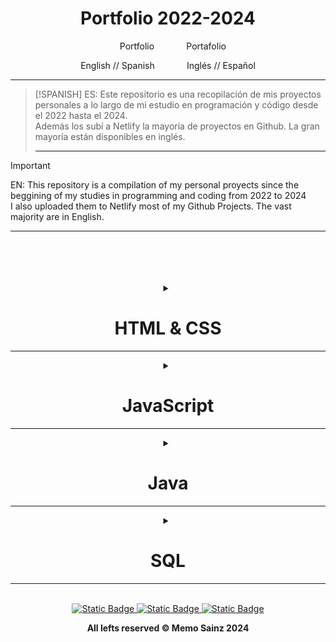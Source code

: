 

<h1 align="center">Portfolio 2022-2024</h1>


<p align="center"> &nbsp; &nbsp; Portfolio &nbsp; &nbsp; &nbsp; &nbsp; &nbsp; &nbsp;  Portafolio</p>

<p align="center">English // Spanish &nbsp; &nbsp; &nbsp; &nbsp; &nbsp; &nbsp;  Inglés // Español</p>

<hr>

> [!SPANISH]
> ES: Este repositorio es una recopilación de mis proyectos personales a lo largo de mi estudio en programación y código desde el 2022 hasta el 2024.
> <br>
>     Además los subí a Netlify la mayoría de proyectos en Github. La gran mayoría están disponibles en inglés.
<br> <hr>

> [!IMPORTANT]
> EN: This repository is a compilation of my personal proyects since the beggining of my studies in programming and coding from 2022 to 2024<br>
>     I also uploaded them to Netlify most of my Github Projects. The vast majority are in English.
<hr>

<div align="center">     
<br><br><br><br>


<details> <summary><h1> HTML & CSS </h1><hr></summary>
<h1>🚀
🚀
🚀</h1>
<br><br><br>
<hr>
<h1>:camel: # HTML :camel:</h1>
<hr>
<br>



<h2>Mi primera página web    //    My first web page(spanish);</h2>

(spanish) [GitHub](https://github.com/MemoSainz/MiPrimeraPaginaWeb_First-Web_HTML)
[Netlify](https://mi-primera-pagina-web-memo.netlify.app/)


<br><br><br><br>


<h2>Mi primer blog    //    My first blog (spanish);</h2>

(spanish) [GitHub](https://github.com/MemoSainz/MiPrimerBlog_First-Blog_HTML)
[Netlify](https://mi-primer-blog-memo.netlify.app/)


<br><br><br><br>


<h2>Don Gato     //    Mr. Cat </h2>
<h4>Habilidades en HTML - Skills in HTML</h4>
A web page with some CSS, but mostly showing most of skills in HTML.
<br>
Una página web con algo de CSS, pero mayormente mostrando habilidades en HTML
<br>
<br>

(spanish) [GitHub](https://github.com/MemoSainz/proyecto-html-DonGato)
[Netlify](https://don-gato-memosainz.netlify.app/)

<br><br><br><br>


<h1>🚀
🚀
🚀</h1>
<br><br><br>
<hr>
<h1>:camel: # CSS :camel:</h1>
<hr>
<br>

<h2>Primer Blog CSS    //    First blog CSS;</h2>

(spanish) [GitHub](https://github.com/MemoSainz/1er-blog-CSS)
[Netlify](https://1er-blog-css-memosainz.netlify.app/)

<br><br><br><br>
</details>


<details> <summary><h1> JavaScript </h1><hr></summary>

<h1>🚀
🚀
🚀</h1>
<br><br><br>
<hr>
<h1>:camel: # JavaScript :camel: </h1>
<hr>
<br>

<h2>To Do List     //     Lista de Tareas(quehaceres)</h2>

[EN/ES] [GitHub](https://github.com/MemoSainz/To-Do-List_ListaDeTareas-JS)

[EN] [Netlify](https://to-do-list-memosainz.netlify.app/)

[ES] [Netlify](https://lista-de-quehaceres-memosainz.netlify.app/)


<br><br><br><br>


<h2>Calculator     //     Calculadora</h2>

[GitHub](https://github.com/MemoSainz/Calculadora-Calculator_JS) [Netlify](https://caculator-javascript-memosainz.netlify.app/)


<br><br><br><br>


<h2>Number Riddle     //     Juego adivinar número</h2>

[ES] [GitHub](https://github.com/MemoSainz/JS-Juego-Adivinar-Numero) [Netlify](https://juego-adivinar-numero-js-memosainz.netlify.app/)

[EN] [GitHub](https://github.com/MemoSainz/JS-Number-Ridde) [Netlify](https://js-riddle-number-memosainz.netlify.app/)


<br><br><br><br>


<h2>Travel Sale     //     Viajes-Venta</h2>

[ES] [GitHub](https://github.com/MemoSainz/JS-viajes-venta) [Netlify](https://viajes-venta-javascript.netlify.app/)

[EN] [GitHub](https://github.com/MemoSainz/JS-Travel-Sale) [Netlify](https://travel-sales-javascript.netlify.app/)


<br><br><br><br>


<h2>Weather Application     //     Aplicación del clima</h2>

[GitHub](https://github.com/MemoSainz/Weather-App-Clima-JS/tree/master) 

[EN] [Netlify](https://weather-application-memosainz.netlify.app/)
[ES] [Netlify](https://aplicacion-clima-memosainz.netlify.app/)

<br><br><br><br>


<h2>Form Validation     //     Validación de formulario</h2>
EN: Firebase is used as a database <br>
ES: Firebase es usado como base de datos

[GitHub](https://github.com/MemoSainz/form-validation-firebase-JS)

[EN] [Netlify](https://form-validation-firebase-memosainz.netlify.app/)

[ES] [Netlify](https://form-validation-firebase-memosainz-es.netlify.app/)

<br><br><br><br>


<h2>Counter program JS     //     Programa de contador JS</h2>

[GitHub](https://github.com/MemoSainz/Counter-Program)
[Netlify](https://counter-program-js-memosainz.netlify.app/)

<br><br><br><br>


<h2>Number Guessing Game JS     //     Juego de adivinar el Número</h2>
It's almost the one above (Number Riddle), but now made with a While Loop (and less code), also using a window prompt.

[GitHub](https://github.com/MemoSainz/number-guessing-game)
[Netlify](https://number-guessing-game-memosainz.netlify.app/)

<br><br><br><br>


<h2>Temperature conversion JS     //     Conversión de temperatura JS</h2>
A program to conver both Celsius & Fahrenheit.

[EN] [GitHub](https://github.com/MemoSainz/temp-conversion-js)
[Netlify](https://temp-conversion-js-memosainz.netlify.app/)

<br><br><br><br>


<h2>Dice Roller Program JS     //     Programa Tirador de Dados JS</h2>
A program to roll dices the times you want!
¡Un programa para tirar los dados las veces que quieras!

[EN] [GitHub](https://github.com/MemoSainz/Dice-Roller-JS)
[Netlify](https://dice-roller-js-memosainz.netlify.app/)

<br><br><br><br>


<h2>Random Password Generator JS     //     Generador de contraseñas aleatorias JS</h2>

[GitHub](https://github.com/MemoSainz/Random-password-generator-JS)
[Netlify](https://random-password-generator-memosainz.netlify.app/)

<br><br><br><br>


<h2>Digital Clock Program JS     //     Programa Reloj Digital JS</h2>

[GitHub](https://github.com/MemoSainz/digital-clock-program)
[Netlify](https://digital-clock-app-memosainz.netlify.app/)

<br><br><br><br>


<h2>Stopwatch Program JS     //     Programa Cronómetro JS</h2>

[GitHub](https://github.com/MemoSainz/stopwatch-app-JS)
[Netlify](https://stopwatch-app-memosainz.netlify.app/)

<br><br><br><br>


<h2>Calculator Programa JS     //     Programa Calculadora JS</h2>

[GitHub](https://github.com/MemoSainz/calculator-program-JS)
[Netlify](https://calculator-program-memosainz.netlify.app/)

<br><br><br><br>


<h2>Rock Paper Scissors JS     //     Piedra Papel o Tijera JS</h2>

[GitHub](https://github.com/MemoSainz/rock-paper-scissors-JS)
[Netlify](https://rock-paper-scissors-memosainz.netlify.app/)

<br><br><br><br>


<h2>Image Slider JS</h2>

[GitHub](https://github.com/MemoSainz/image-slider-JS)
[Netlify](https://image-slider-memosainz.netlify.app/)

<br><br><br><br>


<h2>Pokemon API Sprites JS</h2>

[GitHub](https://github.com/MemoSainz/pokemon-fetch-api-sprite-JS/)
[Netlify](https://pokemon-fetch-api-sprite.netlify.app/)



<br><br><br><br>
</details>


<details> <summary><h1> Java  </h1><hr></summary>
<h1>🚀
🚀
🚀</h1>
<br><br><br>
<hr>
<h1> ☕︎ :coffee: # Java :coffee: ☕︎  </h1>
<hr>
<br>

<h2>Choose your beberage     //     Escoge tu bebida</h2>
A game simulating a vending machine
<br>
Un juego simulando una máquina expendedora

[GitHub](https://github.com/MemoSainz/VendingMachine-Java)



<br><br><br><br>

<h2>Hangman     //     Ahorcado</h2>
The typical game of the hangman in Java
<br>
El típico juego del ahorcado en Java

[EN/ES] [GitHub](https://github.com/MemoSainz/hangman-game/)



<br><br><br><br>

<h2>JavaSpring-CRUD-API-Rest-PostgreSQL</h2> 
<img width="48" height="48" src="https://img.icons8.com/fluency/48/java-coffee-cup-logo.png" alt="java-coffee-cup-logo"/>
<h4>Spring Boot</h4>
<h4>Hibernate</h4>
<h4>PostgreSQL</h4>
<h4>API REST</h4>


I've made a CRUD in JAVA, with API REST, using Spring boot, Hibernate & PostgreSQL
<br>
Realicé un CRUD en Java, con una API Rest utilizando Spring boot, Hibernate y PostgreSQL

[GitHub](https://github.com/MemoSainz/JavaSpring-CRUD-API-Rest-PostgreSQL)



<br><br><br><br>

<h2>JavaSpring-Railway-CRUD-apirest</h2>
A new version of the previous repositoy, but for Railway.
<br>
Una nueva versión del Repositorio "JavaSpring-CRUD-API-Rest-PostgreSQL" para Railway.

[GitHub](https://github.com/MemoSainz/JavaSpring-CRUD-Railway-apirest)



<br><br><br><br>

<h2>Student Grade // Promedio de estudiante.</h2>

[GitHub](https://github.com/MemoSainz/StudentGrade-Java/)



<br><br><br><br>


<h2>Permutating variables     //     Permutando variables</h2>

[GitHub](https://github.com/MemoSainz/PermutatingVariableContent-Java)



<br><br><br><br>


<h2>ConditionalSalary-Java     //     Salario Condicional</h2>

[GitHub](https://github.com/MemoSainz/ConditionalSalary-Java)



<br><br><br><br>


<h2>Number Limit     //     Número Límite</h2>

[GitHub](https://github.com/MemoSainz/LimitNumber)



<br><br><br><br>


<h2>Word Print     //     Impresión de números</h2>

[GitHub](https://github.com/MemoSainz/WordPrint)



<br><br><br><br>


<h2>Pokemon Stats & Attacks     //     Stats y ataques Pokemon</h2>
<img width="48" height="48" src="https://img.icons8.com/fluency/48/java-coffee-cup-logo.png" alt="java-coffee-cup-logo"/>
<h4>Java OOP</h4>

[GitHub](https://github.com/MemoSainz/JavaOOP-PokemonStatsAttacks/)



<br><br><br><br>


<h2>Marathon     //     Maratón</h2>

[GitHub](https://github.com/MemoSainz/MarathonExercise-Java/)



<br><br><br><br>


<h2>Christmas Tree     //     Árbol de navidad</h2>
<img width="48" height="48" src="https://img.icons8.com/fluency/48/java-coffee-cup-logo.png" alt="java-coffee-cup-logo"/>
<h4>Java OOP</h4>

[GitHub](https://github.com/MemoSainz/ChristmasTree-Java/)



<br><br><br><br>


<h2>Number Identifier     //     identificador de números</h2>

[GitHub](https://github.com/MemoSainz/NumberIdentifier-Java)



<br><br><br><br>



<h2>GPA Matrix     //     Promedio</h2>

[GitHub](https://github.com/MemoSainz/GPA-Matrix-Java/)



<br><br><br><br>



<h2>Name Position and Vector     //     Posición y vector de nombres.</h2>

[GitHub](https://github.com/MemoSainz/NamePositionAndVector-Java)



<br><br><br><br>



<h2>Matrix Filler     //     Rellenador de Matriz</h2>

[GitHub](https://github.com/MemoSainz/MatrixFiller-Java)



<br><br><br><br>


<h2>Plantas OOP     //     Plantas POO</h2>
<img width="48" height="48" src="https://img.icons8.com/fluency/48/java-coffee-cup-logo.png" alt="java-coffee-cup-logo"/>
<h4>Java OOP</h4>

[GitHub](https://github.com/MemoSainz/Plantas-OOP/)



<br><br><br><br>



<h2>Videogames OOP     //     Videojuegos POO</h2>
<img width="48" height="48" src="https://img.icons8.com/fluency/48/java-coffee-cup-logo.png" alt="java-coffee-cup-logo"/>
<h4>Java OOP</h4>

[GitHub](https://github.com/MemoSainz/Videogames-OPP-Java/)



<br><br><br><br>



<h2>Airline Exercise     //     Aerolínea ejericicio</h2>

[GitHub](https://github.com/MemoSainz/AirlineExercise-Java/)



<br><br><br><br>



</details>


<details> <summary><h1> SQL </h1><hr></summary>
<h1>🚀
🚀
🚀</h1>
<br><br><br>
<hr>
<h1>:camel: # MySQL :camel:</h1>
<hr>
<br>


<h2> SportClub MySQL & phpMyAdmin</h2>

[GitHub](https://github.com/MemoSainz/SportClub-MySQL-phpMyAdmin/)



<br><br><br><br>
</details>



<br>

<div align="center"> 
<a target="_blank" href="https://github.com/MemoSainz/Portfolio">
<img alt="Static Badge" src="https://img.shields.io/badge/Portfolio-blue?style=for-the-badge&logo=googlechrome&logoColor=%23f8f8ff&logoSize=auto&label=Memo%27s&labelColor=%23304674&color=%2382C2FF">
</a>
<a target="_blank" href="https://www.youtube.com/@tioalex-px">
<img alt="Static Badge" src="https://img.shields.io/badge/Tech%20Cult-blue?style=for-the-badge&logo=youtube&logoColor=%23f8f8ff&logoSize=30&label=Memo's&labelColor=%23ec8f16&color=%2300a86b">
</a>
<a target="_blank" href="https://github.com/MemoSainz/">
<img alt="Static Badge" src="https://img.shields.io/badge/GitHub-blue?style=for-the-badge&logo=github&logoColor=%23f8f8ff&logoSize=30&label=Memo's&labelColor=slateblue&color=gray">
</a>

<br>


<b> All lefts reserved 	&#169; Memo Sainz 2024 </b>
</div>
</div>
